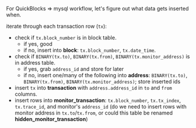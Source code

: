 For QuickBlocks => mysql workflow, let's figure out what data gets inserted when.

iterate through each transaction row (`tx`):
- check if `tx.block_number` is in block table.
  - if yes, good
  - if no, insert into **block**: `tx.block_number`, `tx.date_time`.
- check if `BINARY(tx.to)`, `BINARY(tx.from)`, `BINARY(tx.monitor_address)` is in address table.
  - if yes, grab `address_id` and store for later
  - if no, insert one/many of the following into **address**: `BINARY(tx.to)`, `BINARY(tx.from)`, `BINARY(tx.monitor_address)`; store inserted ids
- insert `tx` into **transaction** with `address.address_id` in `to` and `from` columns.
- insert rows into **monitor_transaction**: `tx.block_number`, `tx.tx_index`, `tx.trace_id`, and monitor's `address_id` (do we need to insert rows with monitor address in `tx.to`/`tx.from`, or could this table be renamed **hidden_monitor_transaction**)
